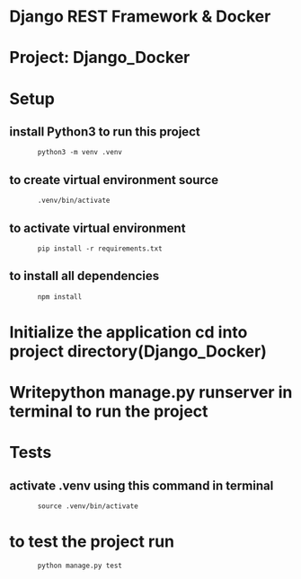 # Django REST Framework & Docker

# Project: Django_Docker
# Setup
## install Python3 to run this project 
           python3 -m venv .venv 
## to create virtual environment source 
           .venv/bin/activate 
## to activate virtual environment 
           pip install -r requirements.txt  
## to install all dependencies 
           npm install 

# Initialize the application cd into project directory(Django_Docker)
# Writepython manage.py runserver in terminal to run the project
# Tests
## activate .venv using this command in terminal 
           source .venv/bin/activate
# to test the project run 
           python manage.py test 